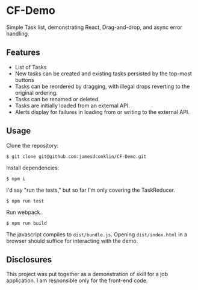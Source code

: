 # CF-Demo
Simple Task list, demonstrating React, Drag-and-drop, and async error handling.

## Features
 - List of Tasks
 - New tasks can be created and existing tasks persisted by the top-most buttons
 - Tasks can be reordered by dragging, with illegal drops reverting to the original ordering.
 - Tasks can be renamed or deleted.
 - Tasks are initially loaded from an external API.
 - Alerts display for failures in loading from or writing to the external API.

## Usage

Clone the repository:

`$ git clone git@github.com:jamesdconklin/CF-Demo.git`

Install dependencies:

`$ npm i`

I'd say "run the tests," but so far I'm only covering the TaskReducer.

`$ npm run test`

Run webpack.

`$ npm run build`

The javascript compiles to `dist/bundle.js`. Opening `dist/index.html` in a browser should suffice for interacting with the demo.

## Disclosures

This project was put together as a demonstration of skill for a job application. I am responsible only for the front-end code.
